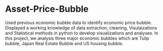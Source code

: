 # Asset-Price-Bubble
 Used previous economic bubble data to identify economic price bubble. Displayed a working knowledge of data extraction, cleaning, Visulaizations and Statistical methods in python to develop visualizations and analyses.
 In this project, we analysis three major economic bubbles which are Tulip bubble, Japan Real Estate Bubble and US housing bubble.
